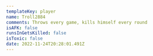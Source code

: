 ```yaml
---
templateKey: player
name: Troll2884
comments: Throws every game, kills himself every round
isAFK: false
runsInGetsKilled: false
isToxic: false
date: 2022-11-24T20:28:01.491Z
---
```

